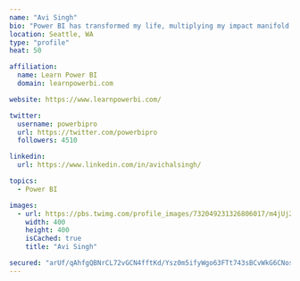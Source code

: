 ```yaml
---
name: "Avi Singh"
bio: "Power BI has transformed my life, multiplying my impact manifold. Now I am on a mission to spread the word and share the knowledge"
location: Seattle, WA
type: "profile"
heat: 50

affiliation:
  name: Learn Power BI
  domain: learnpowerbi.com

website: https://www.learnpowerbi.com/

twitter:
  username: powerbipro
  url: https://twitter.com/powerbipro
  followers: 4510

linkedin:
  url: https://www.linkedin.com/in/avichalsingh/

topics:
  - Power BI

images:
  - url: https://pbs.twimg.com/profile_images/732049231326806017/m4jUj2Lu_400x400.jpg
    width: 400
    height: 400
    isCached: true
    title: "Avi Singh"

secured: "arUf/qAhfgQBNrCL72vGCN4fftKd/Ysz0m5ifyWgo63FTt743sBCvWkG6CNosAEIyUKpa+tCvxKzSxMjCWUOxl4YZnmkPj3WUBOUzYJ2L5+vWqL24OfQA3OaZVDCqf6JDhCR7Egy3q+IDuUcQxzPpJIasVOCUyzs+pyq4Ghs3QdaksJPnlft2K37Ks5aAwn1EiaH0IvOIyHPCnyrxGl2YChJOUwRNMAzRVB7YWEL4938i5EwT9Ur/bIBmWGHPhLuHvoirRJThhpmSOLZwxpxfd2MbTPfObcFxVnDHzMfZcKev0GINNmtO94URuMIrUWjUHnGWlGupvw0H9lVl+whraZwCzXzTGlZLJrybBGXJAFbz64N6j/EBjSyrorIvn3ER/g50IL8eW9AbLXJ9Cjt9ooGsuFyxHDeD+EsYVgz8vI=;/rxphOTW56RZ+g2ypAjrNQ=="
---
```


